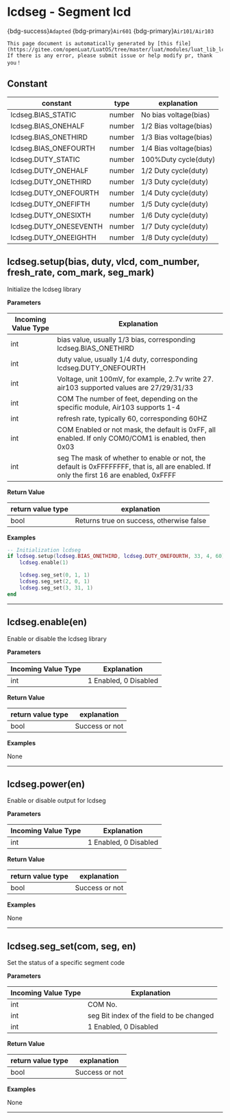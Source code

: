 # lcdseg - Segment lcd

{bdg-success}`Adapted` {bdg-primary}`Air601` {bdg-primary}`Air101/Air103`

```{note}
This page document is automatically generated by [this file](https://gitee.com/openLuat/LuatOS/tree/master/luat/modules/luat_lib_lcdseg.c). If there is any error, please submit issue or help modify pr, thank you！
```


## Constant

|constant | type | explanation|
|-|-|-|
|lcdseg.BIAS_STATIC|number|No bias voltage(bias)|
|lcdseg.BIAS_ONEHALF|number|1/2 Bias voltage(bias)|
|lcdseg.BIAS_ONETHIRD|number|1/3 Bias voltage(bias)|
|lcdseg.BIAS_ONEFOURTH|number|1/4 Bias voltage(bias)|
|lcdseg.DUTY_STATIC|number|100%Duty cycle(duty)|
|lcdseg.DUTY_ONEHALF|number|1/2 Duty cycle(duty)|
|lcdseg.DUTY_ONETHIRD|number|1/3 Duty cycle(duty)|
|lcdseg.DUTY_ONEFOURTH|number|1/4 Duty cycle(duty)|
|lcdseg.DUTY_ONEFIFTH|number|1/5 Duty cycle(duty)|
|lcdseg.DUTY_ONESIXTH|number|1/6 Duty cycle(duty)|
|lcdseg.DUTY_ONESEVENTH|number|1/7 Duty cycle(duty)|
|lcdseg.DUTY_ONEEIGHTH|number|1/8 Duty cycle(duty)|


## lcdseg.setup(bias, duty, vlcd, com_number, fresh_rate, com_mark, seg_mark)



Initialize the lcdseg library

**Parameters**

|Incoming Value Type | Explanation|
|-|-|
|int|bias value, usually 1/3 bias, corresponding lcdseg.BIAS_ONETHIRD|
|int|duty value, usually 1/4 duty, corresponding lcdseg.DUTY_ONEFOURTH|
|int|Voltage, unit 100mV, for example, 2.7v write 27. air103 supported values are 27/29/31/33|
|int|COM The number of feet, depending on the specific module, Air103 supports 1-4|
|int|refresh rate, typically 60, corresponding 60HZ|
|int|COM Enabled or not mask, the default is 0xFF, all enabled. If only COM0/COM1 is enabled, then 0x03|
|int|seg The mask of whether to enable or not, the default is 0xFFFFFFFF, that is, all are enabled. If only the first 16 are enabled, 0xFFFF|

**Return Value**

|return value type | explanation|
|-|-|
|bool|Returns true on success, otherwise false|

**Examples**

```lua
-- Initialization lcdseg
if lcdseg.setup(lcdseg.BIAS_ONETHIRD, lcdseg.DUTY_ONEFOURTH, 33, 4, 60) then
    lcdseg.enable(1)

    lcdseg.seg_set(0, 1, 1)
    lcdseg.seg_set(2, 0, 1)
    lcdseg.seg_set(3, 31, 1)
end

```

---

## lcdseg.enable(en)



Enable or disable the lcdseg library

**Parameters**

|Incoming Value Type | Explanation|
|-|-|
|int|1 Enabled, 0 Disabled|

**Return Value**

|return value type | explanation|
|-|-|
|bool|Success or not|

**Examples**

None

---

## lcdseg.power(en)



Enable or disable output for lcdseg

**Parameters**

|Incoming Value Type | Explanation|
|-|-|
|int|1 Enabled, 0 Disabled|

**Return Value**

|return value type | explanation|
|-|-|
|bool|Success or not|

**Examples**

None

---

## lcdseg.seg_set(com, seg, en)



Set the status of a specific segment code

**Parameters**

|Incoming Value Type | Explanation|
|-|-|
|int|COM No.|
|int|seg Bit index of the field to be changed|
|int|1 Enabled, 0 Disabled|

**Return Value**

|return value type | explanation|
|-|-|
|bool|Success or not|

**Examples**

None

---

